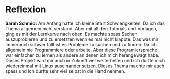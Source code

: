 # Reflexion

**Sarah Schmid:** 
Am Anfang hatte ich kleine Start Schwierigkeiten. Da ich das Thema allgemein nicht verstand.
Aber mit all den Tutorials und Vorlagen, ging es mit der Lernkurve nach oben. 
Es machte spass Sachen auszuprobieren und zu ersetzten wenn es mal nicht klappte. 
Das was mir immernoch schwer fällt ist es Probleme zu suchen und zu finden. 
Da ich allgemein nie Programmiere oder arbeite. Aber diese Programiersprache war einfacher zu lernen 
als andere an denen ich mich herangewagt habe. Dieses Projekt wird mir auch in Zukunft viel weiterhelfen 
und ich durfte mich wiedereinmal mit Linux auseinander setzen. Dieses Thema machte mir auch spass und ich durfte sehr viel selbst 
in die Hand nehmen. 
